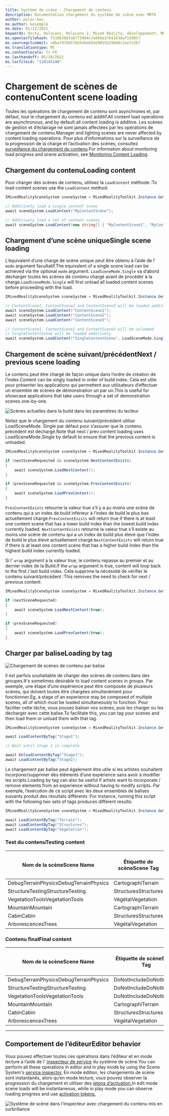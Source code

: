 ```yaml
---
title: Système de scène - Chargement de contenu
description: Documentation chargement du système de scène avec MRTK
author: polar-kev
ms.author: kesemple
ms.date: 01/12/2021
keywords: Unity, HoloLens, HoloLens 2, Mixed Reality, développement, MRTK
ms.openlocfilehash: f310b3687a6773404c7a998a3764163daf159857
ms.sourcegitcommit: c0ba7d7bb57bb5dda65ee9019229b68c2ee7c267
ms.translationtype: MT
ms.contentlocale: fr-FR
ms.lasthandoff: 05/19/2021
ms.locfileid: "110145148"
---
```

# <a name="content-scene-loading"></a><span data-ttu-id="3414a-104">Chargement de scènes de contenu</span><span class="sxs-lookup"><span data-stu-id="3414a-104">Content scene loading</span></span>

<span data-ttu-id="3414a-105">Toutes les opérations de chargement de contenu sont asynchrones et, par défaut, tout le chargement du contenu est additif.</span><span class="sxs-lookup"><span data-stu-id="3414a-105">All content load operations are asynchronous, and by default all content loading is additive.</span></span> <span data-ttu-id="3414a-106">Les scènes de gestion et d’éclairage ne sont jamais affectées par les opérations de chargement de contenu.</span><span class="sxs-lookup"><span data-stu-id="3414a-106">Manager and lighting scenes are never affected by content loading operations.</span></span> <span data-ttu-id="3414a-107">Pour plus d’informations sur la surveillance de la progression de la charge et l’activation des scènes, consultez [surveillance du chargement du contenu](scene-system-load-progress.md).</span><span class="sxs-lookup"><span data-stu-id="3414a-107">For information about monitoring load progress and scene activation, see [Monitoring Content Loading](scene-system-load-progress.md).</span></span>

## <a name="loading-content"></a><span data-ttu-id="3414a-108">Chargement du contenu</span><span class="sxs-lookup"><span data-stu-id="3414a-108">Loading content</span></span>

<span data-ttu-id="3414a-109">Pour charger des scènes de contenu, utilisez la `LoadContent` méthode :</span><span class="sxs-lookup"><span data-stu-id="3414a-109">To load content scenes use the `LoadContent` method:</span></span>

```c#
IMixedRealitySceneSystem sceneSystem = MixedRealityToolkit.Instance.GetService<IMixedRealitySceneSystem>();

// Additively load a single content scene
await sceneSystem.LoadContent("MyContentScene");

// Additively load a set of content scenes
await sceneSystem.LoadContent(new string[] { "MyContentScene1", "MyContentScene2", "MyContentScene3" });
```

## <a name="single-scene-loading"></a><span data-ttu-id="3414a-110">Chargement d’une scène unique</span><span class="sxs-lookup"><span data-stu-id="3414a-110">Single scene loading</span></span>

<span data-ttu-id="3414a-111">L’équivalent d’une charge de scène unique peut être obtenu à l’aide de l' `mode` argument facultatif.</span><span class="sxs-lookup"><span data-stu-id="3414a-111">The equivalent of a single scene load can be achieved via the optional `mode` argument.</span></span> <span data-ttu-id="3414a-112">`LoadSceneMode.Single` va d’abord décharger toutes les scènes de contenu chargé avant de procéder à la charge.</span><span class="sxs-lookup"><span data-stu-id="3414a-112">`LoadSceneMode.Single` will first unload all loaded content scenes before proceeding with the load.</span></span>

```c#
IMixedRealitySceneSystem sceneSystem = MixedRealityToolkit.Instance.GetService<IMixedRealitySceneSystem>();

// ContentScene1, ContentScene2 and ContentScene3 will be loaded additively
await sceneSystem.LoadContent("ContentScene1");
await sceneSystem.LoadContent("ContentScene2");
await sceneSystem.LoadContent("ContentScene3");

// ContentScene1, ContentScene2 and ContentScene3 will be unloaded
// SingleContentScene will be loaded additively
await sceneSystem.LoadContent("SingleContentScene", LoadSceneMode.Single);
```

## <a name="next--previous-scene-loading"></a><span data-ttu-id="3414a-113">Chargement de scène suivant/précédent</span><span class="sxs-lookup"><span data-stu-id="3414a-113">Next / previous scene loading</span></span>

<span data-ttu-id="3414a-114">Le contenu peut être chargé de façon unique dans l’ordre de création de l’index.</span><span class="sxs-lookup"><span data-stu-id="3414a-114">Content can be singly loaded in order of build index.</span></span> <span data-ttu-id="3414a-115">Cela est utile pour présenter les applications qui permettent aux utilisateurs d’effectuer un ensemble de scènes de démonstration un par un.</span><span class="sxs-lookup"><span data-stu-id="3414a-115">This is useful for showcase applications that take users through a set of demonstration scenes one-by-one.</span></span>

![Scènes actuelles dans la build dans les paramètres du lecteur](../images/scene-system/MRTK_SceneSystemBuildSettings.png)

<span data-ttu-id="3414a-117">Notez que le chargement du contenu suivant/précédent utilise LoadSceneMode. Single par défaut pour s’assurer que le contenu précédent est déchargé.</span><span class="sxs-lookup"><span data-stu-id="3414a-117">Note that next / prev content loading uses LoadSceneMode.Single by default to ensure that the previous content is unloaded.</span></span>

```c#
IMixedRealitySceneSystem sceneSystem = MixedRealityToolkit.Instance.GetService<IMixedRealitySceneSystem>();

if (nextSceneRequested && sceneSystem.NextContentExists)
{
    await sceneSystem.LoadNextContent();
}

if (prevSceneRequested && sceneSystem.PrevContentExists)
{
    await sceneSystem.LoadPrevContent();
}
```

<span data-ttu-id="3414a-118">`PrevContentExists` retourne la valeur true s’il y a au moins une scène de contenu qui a un index de build inférieur à l’index de build le plus bas actuellement chargé.</span><span class="sxs-lookup"><span data-stu-id="3414a-118">`PrevContentExists` will return true if there is at least one content scene that has a lower build index than the lowest build index currently loaded.</span></span> <span data-ttu-id="3414a-119">`NextContentExists` retourne la valeur true s’il existe au moins une scène de contenu qui a un index de build plus élevé que l’index de build le plus élevé actuellement chargé.</span><span class="sxs-lookup"><span data-stu-id="3414a-119">`NextContentExists` will return true if there is at least one content scene that has a higher build index than the highest build index currently loaded.</span></span>

<span data-ttu-id="3414a-120">Si l' `wrap` argument a la valeur true, le contenu repasse au premier et au dernier index de la Build.</span><span class="sxs-lookup"><span data-stu-id="3414a-120">If the `wrap` argument is true, content will loop back to the first / last build index.</span></span> <span data-ttu-id="3414a-121">Cela supprime la nécessité de vérifier le contenu suivant/précédent :</span><span class="sxs-lookup"><span data-stu-id="3414a-121">This removes the need to check for next / previous content:</span></span>

```c#
IMixedRealitySceneSystem sceneSystem = MixedRealityToolkit.Instance.GetService<IMixedRealitySceneSystem>();

if (nextSceneRequested)
{
    await sceneSystem.LoadNextContent(true);
}

if (prevSceneRequested)
{
    await sceneSystem.LoadPrevContent(true);
}
```

## <a name="loading-by-tag"></a><span data-ttu-id="3414a-122">Charger par balise</span><span class="sxs-lookup"><span data-stu-id="3414a-122">Loading by tag</span></span>

![Chargement de scènes de contenu par balise](../images/scene-system/MRTK_SceneSystemLoadingByTag.png)

<span data-ttu-id="3414a-124">Il est parfois souhaitable de charger des scènes de contenu dans des groupes.</span><span class="sxs-lookup"><span data-stu-id="3414a-124">It's sometimes desirable to load content scenes in groups.</span></span> <span data-ttu-id="3414a-125">Par exemple, une étape d’une expérience peut être composée de plusieurs scènes, qui doivent toutes être chargées simultanément pour fonctionner.</span><span class="sxs-lookup"><span data-stu-id="3414a-125">Eg, a stage of an experience may be composed of multiple scenes, all of which must be loaded simultaneously to function.</span></span> <span data-ttu-id="3414a-126">Pour faciliter cette tâche, vous pouvez baliser vos scènes, puis les charger ou les décharger avec cette balise.</span><span class="sxs-lookup"><span data-stu-id="3414a-126">To facilitate this, you can tag your scenes and then load them or unload them with that tag.</span></span>

```c#
IMixedRealitySceneSystem sceneSystem = MixedRealityToolkit.Instance.GetService<IMixedRealitySceneSystem>();

await LoadContentByTag("Stage1");

// Wait until stage 1 is complete

await UnloadContentByTag("Stage1");
await LoadContentByTag("Stage2);
```

<span data-ttu-id="3414a-127">Le chargement par balise peut également être utile si les artistes souhaitent incorporer/supprimer des éléments d’une expérience sans avoir à modifier les scripts.</span><span class="sxs-lookup"><span data-stu-id="3414a-127">Loading by tag can also be useful if artists want to incorporate / remove elements from an experience without having to modify scripts.</span></span> <span data-ttu-id="3414a-128">Par exemple, l’exécution de ce script avec les deux ensembles de balises suivants produit des résultats différents :</span><span class="sxs-lookup"><span data-stu-id="3414a-128">For instance, running this script with the following two sets of tags produces different results:</span></span>

```c#
IMixedRealitySceneSystem sceneSystem = MixedRealityToolkit.Instance.GetService<IMixedRealitySceneSystem>();

await LoadContentByTag("Terrain");
await LoadContentByTag("Structures");
await LoadContentByTag("Vegetation");
```

### <a name="testing-content"></a><span data-ttu-id="3414a-129">Test du contenu</span><span class="sxs-lookup"><span data-stu-id="3414a-129">Testing content</span></span>

<span data-ttu-id="3414a-130">Nom de la scène</span><span class="sxs-lookup"><span data-stu-id="3414a-130">Scene Name</span></span> | <span data-ttu-id="3414a-131">Étiquette de scène</span><span class="sxs-lookup"><span data-stu-id="3414a-131">Scene Tag</span></span> | <span data-ttu-id="3414a-132">Chargé par le script</span><span class="sxs-lookup"><span data-stu-id="3414a-132">Loaded by script</span></span>
---|---|---
<span data-ttu-id="3414a-133">DebugTerrainPhysics</span><span class="sxs-lookup"><span data-stu-id="3414a-133">DebugTerrainPhysics</span></span> | <span data-ttu-id="3414a-134">Cartographi</span><span class="sxs-lookup"><span data-stu-id="3414a-134">Terrain</span></span> | <span data-ttu-id="3414a-135">•</span><span class="sxs-lookup"><span data-stu-id="3414a-135">•</span></span>
<span data-ttu-id="3414a-136">StructureTesting</span><span class="sxs-lookup"><span data-stu-id="3414a-136">StructureTesting</span></span> | <span data-ttu-id="3414a-137">Structures</span><span class="sxs-lookup"><span data-stu-id="3414a-137">Structures</span></span> | <span data-ttu-id="3414a-138">•</span><span class="sxs-lookup"><span data-stu-id="3414a-138">•</span></span>
<span data-ttu-id="3414a-139">VegetationTools</span><span class="sxs-lookup"><span data-stu-id="3414a-139">VegetationTools</span></span> | <span data-ttu-id="3414a-140">Végétal</span><span class="sxs-lookup"><span data-stu-id="3414a-140">Vegetation</span></span> | <span data-ttu-id="3414a-141">•</span><span class="sxs-lookup"><span data-stu-id="3414a-141">•</span></span>
<span data-ttu-id="3414a-142">Mountain</span><span class="sxs-lookup"><span data-stu-id="3414a-142">Mountain</span></span> | <span data-ttu-id="3414a-143">Cartographi</span><span class="sxs-lookup"><span data-stu-id="3414a-143">Terrain</span></span> | <span data-ttu-id="3414a-144">•</span><span class="sxs-lookup"><span data-stu-id="3414a-144">•</span></span>
<span data-ttu-id="3414a-145">Cabin</span><span class="sxs-lookup"><span data-stu-id="3414a-145">Cabin</span></span> | <span data-ttu-id="3414a-146">Structures</span><span class="sxs-lookup"><span data-stu-id="3414a-146">Structures</span></span> | <span data-ttu-id="3414a-147">•</span><span class="sxs-lookup"><span data-stu-id="3414a-147">•</span></span>
<span data-ttu-id="3414a-148">Arborescences</span><span class="sxs-lookup"><span data-stu-id="3414a-148">Trees</span></span> | <span data-ttu-id="3414a-149">Végétal</span><span class="sxs-lookup"><span data-stu-id="3414a-149">Vegetation</span></span> | <span data-ttu-id="3414a-150">•</span><span class="sxs-lookup"><span data-stu-id="3414a-150">•</span></span>

### <a name="final-content"></a><span data-ttu-id="3414a-151">Contenu final</span><span class="sxs-lookup"><span data-stu-id="3414a-151">Final content</span></span>

<span data-ttu-id="3414a-152">Nom de la scène</span><span class="sxs-lookup"><span data-stu-id="3414a-152">Scene Name</span></span> | <span data-ttu-id="3414a-153">Étiquette de scène</span><span class="sxs-lookup"><span data-stu-id="3414a-153">Scene Tag</span></span> | <span data-ttu-id="3414a-154">Chargé par le script</span><span class="sxs-lookup"><span data-stu-id="3414a-154">Loaded by script</span></span>
---|---|---
<span data-ttu-id="3414a-155">DebugTerrainPhysics</span><span class="sxs-lookup"><span data-stu-id="3414a-155">DebugTerrainPhysics</span></span> | <span data-ttu-id="3414a-156">DoNotInclude</span><span class="sxs-lookup"><span data-stu-id="3414a-156">DoNotInclude</span></span> |
<span data-ttu-id="3414a-157">StructureTesting</span><span class="sxs-lookup"><span data-stu-id="3414a-157">StructureTesting</span></span> | <span data-ttu-id="3414a-158">DoNotInclude</span><span class="sxs-lookup"><span data-stu-id="3414a-158">DoNotInclude</span></span> |
<span data-ttu-id="3414a-159">VegetationTools</span><span class="sxs-lookup"><span data-stu-id="3414a-159">VegetationTools</span></span> | <span data-ttu-id="3414a-160">DoNotInclude</span><span class="sxs-lookup"><span data-stu-id="3414a-160">DoNotInclude</span></span> |
<span data-ttu-id="3414a-161">Mountain</span><span class="sxs-lookup"><span data-stu-id="3414a-161">Mountain</span></span> | <span data-ttu-id="3414a-162">Cartographi</span><span class="sxs-lookup"><span data-stu-id="3414a-162">Terrain</span></span> | <span data-ttu-id="3414a-163">•</span><span class="sxs-lookup"><span data-stu-id="3414a-163">•</span></span>
<span data-ttu-id="3414a-164">Cabin</span><span class="sxs-lookup"><span data-stu-id="3414a-164">Cabin</span></span> | <span data-ttu-id="3414a-165">Structures</span><span class="sxs-lookup"><span data-stu-id="3414a-165">Structures</span></span> | <span data-ttu-id="3414a-166">•</span><span class="sxs-lookup"><span data-stu-id="3414a-166">•</span></span>
<span data-ttu-id="3414a-167">Arborescences</span><span class="sxs-lookup"><span data-stu-id="3414a-167">Trees</span></span> | <span data-ttu-id="3414a-168">Végétal</span><span class="sxs-lookup"><span data-stu-id="3414a-168">Vegetation</span></span> | <span data-ttu-id="3414a-169">•</span><span class="sxs-lookup"><span data-stu-id="3414a-169">•</span></span>

---

## <a name="editor-behavior"></a><span data-ttu-id="3414a-170">Comportement de l’éditeur</span><span class="sxs-lookup"><span data-stu-id="3414a-170">Editor behavior</span></span>

<span data-ttu-id="3414a-171">Vous pouvez effectuer toutes ces opérations dans l’éditeur et en mode lecture à l’aide de l' [inspecteur de service](../../configuration/mixed-reality-configuration-guide.md#editor-utilities) du système de scène.</span><span class="sxs-lookup"><span data-stu-id="3414a-171">You can perform all these operations in editor and in play mode by using the Scene System's [service inspector.](../../configuration/mixed-reality-configuration-guide.md#editor-utilities)</span></span> <span data-ttu-id="3414a-172">En mode édition, les chargements de scène sont instantanés, alors qu’en mode lecture, vous pouvez observer la progression du chargement et utiliser des [jetons d’activation.](scene-system-load-progress.md)</span><span class="sxs-lookup"><span data-stu-id="3414a-172">In edit mode scene loads will be instantaneous, while in play mode you can observe loading progress and use [activation tokens.](scene-system-load-progress.md)</span></span>

![Système de scène dans l’inspecteur avec chargement du contenu mis en surbrillance](../images/scene-system/MRTK_SceneSystemServiceInspector.PNG)

